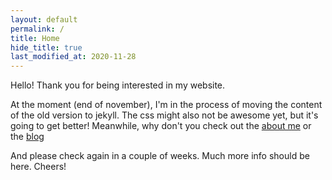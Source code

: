 ```yaml
---
layout: default
permalink: /
title: Home
hide_title: true
last_modified_at: 2020-11-28
---
```


Hello! Thank you for being interested in my website.

At the moment (end of november), I'm in the process of moving the content of the old version to jekyll.
The css might also not be awesome yet, but it's going to get better!
Meanwhile, why don't you check out the [about me](/about-me) or the [blog](/blog)

And please check again in a couple of weeks. Much more info should be here. Cheers!
